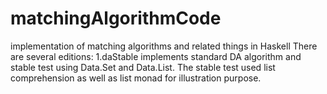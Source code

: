 # matchingAlgorithmCode
implementation of matching algorithms and related things in Haskell
There are several editions:
1.daStable implements standard DA algorithm and stable test using Data.Set 
and Data.List. The stable test used list comprehension as well as list monad for illustration purpose. 
